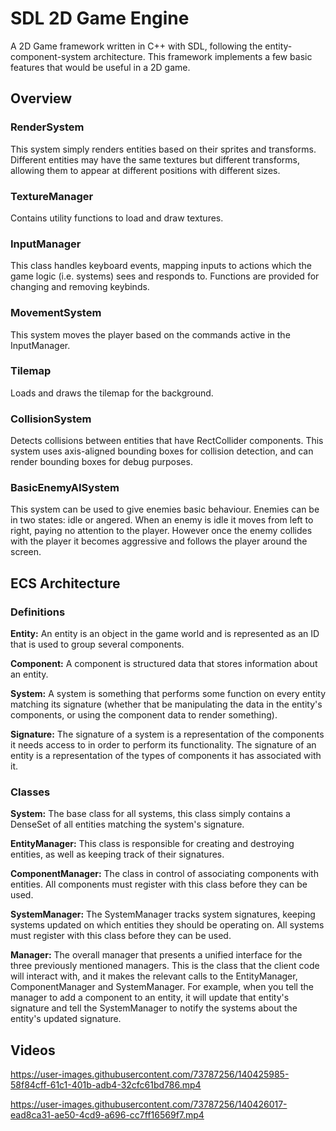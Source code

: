 # SDL 2D Game Engine
A 2D Game framework written in C++ with SDL, following the entity-component-system architecture. This framework implements a few basic features that would be useful in a 2D game.

## Overview
### RenderSystem
This system simply renders entities based on their sprites and transforms. Different entities may have the same textures but different transforms, allowing them to appear at different positions with different sizes.

### TextureManager
Contains utility functions to load and draw textures.

### InputManager
This class handles keyboard events, mapping inputs to actions which the game logic (i.e. systems) sees and responds to. Functions are provided for changing and removing keybinds.

### MovementSystem
This system moves the player based on the commands active in the InputManager.

### Tilemap
Loads and draws the tilemap for the background.

### CollisionSystem
Detects collisions between entities that have RectCollider components. This system uses axis-aligned bounding boxes for collision detection, and can render bounding boxes for debug purposes.

### BasicEnemyAISystem
This system can be used to give enemies basic behaviour. Enemies can be in two states: idle or angered. When an enemy is idle it moves from left to right, paying no attention to the player. However once the enemy collides with the player it becomes aggressive and follows the player around the screen.

## ECS Architecture
### Definitions
**Entity:** An entity is an object in the game world and is represented as an ID that is used to group several components.

**Component:** A component is structured data that stores information about an entity.

**System:** A system is something that performs some function on every entity matching its signature (whether that be manipulating the data in the entity's components, or using the component data to render something).

**Signature:** The signature of a system is a representation of the components it needs access to in order to perform its functionality. The signature of an entity is a representation of the types of components it has associated with it.

### Classes
**System:** The base class for all systems, this class simply contains a DenseSet of all entities matching the system's signature.

**EntityManager:** This class is responsible for creating and destroying entities, as well as keeping track of their signatures.

**ComponentManager:** The class in control of associating components with entities. All components must register with this class before they can be used.

**SystemManager:** The SystemManager tracks system signatures, keeping systems updated on which entities they should be operating on. All systems must register with this class before they can be used.

**Manager:** The overall manager that presents a unified interface for the three previously mentioned managers. This is the class that the client code will interact with, and it makes the relevant calls to the EntityManager, ComponentManager and SystemManager. For example, when you tell the manager to add a component to an entity, it will update that entity's signature and tell the SystemManager to notify the systems about the entity's updated signature.

## Videos

https://user-images.githubusercontent.com/73787256/140425985-58f84cff-61c1-401b-adb4-32cfc61bd786.mp4




https://user-images.githubusercontent.com/73787256/140426017-ead8ca31-ae50-4cd9-a696-cc7ff16569f7.mp4

